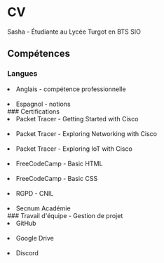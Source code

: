 # CV
Sasha - Étudiante au Lycée Turgot en BTS SIO
## Compétences
### Langues
<li>Anglais - compétence professionnelle</li><br>
<li>Espagnol - notions</li>
### Certifications
<li>Packet Tracer - Getting Started with Cisco</li><br>
<li>Packet Tracer - Exploring Networking with Cisco</li><br>
<li>Packet Tracer - Exploring IoT with Cisco</li><br>
<li>FreeCodeCamp - Basic HTML</li><br>
<li>FreeCodeCamp - Basic CSS</li><br>
<li>RGPD - CNIL</li><br>
<li>Secnum Académie</li>
### Travail d'équipe - Gestion de projet
<li>GitHub</li><br>
<li>Google Drive</li><br>
<li>Discord</li><br>
